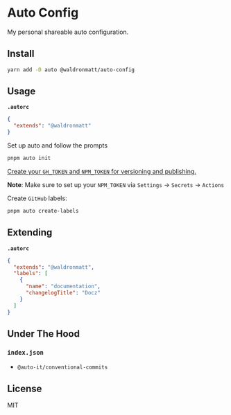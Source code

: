 # Auto Config

My personal shareable auto configuration.

## Install

```bash
yarn add -D auto @waldronmatt/auto-config
```

## Usage

**`.autorc`**

```json
{
  "extends": "@waldronmatt"
}
```

Set up auto and follow the prompts

```bash
pnpm auto init
```

[Create your `GH_TOKEN` and `NPM_TOKEN` for versioning and publishing.](https://intuit.github.io/auto/docs/welcome/getting-started#2-configure-environment-variables)

**Note**: Make sure to set up your `NPM_TOKEN` via `Settings` -> `Secrets` -> `Actions`

Create `GitHub` labels:

```bash
pnpm auto create-labels
```

## Extending

**`.autorc`**

```json
{
  "extends": "@waldronmatt",
  "labels": [
    {
      "name": "documentation",
      "changelogTitle": "Docz"
    }
  ]
}
```

## Under The Hood

### `index.json`

- `@auto-it/conventional-commits`

## License

MIT
